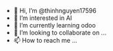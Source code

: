 - 👋 Hi, I’m @thinhnguyen17596
- 👀 I’m interested in AI
- 🌱 I’m currently learning odoo 
- 💞️ I’m looking to collaborate on ...
- 📫 How to reach me ...

<!---
thinhnguyen17596/thinhnguyen17596 is a ✨ special ✨ repository because its `README.md` (this file) appears on your GitHub profile.
You can click the Preview link to take a look at your changes.
--->
